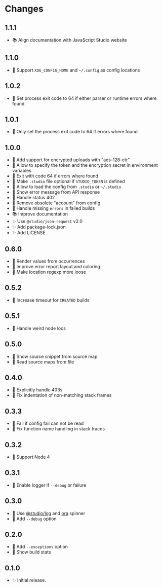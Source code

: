 # Changes

## 1.1.1

- 📚 Align documentation with JavaScript Studio website

## 1.1.0

- 🍏 Support `XDG_CONFIG_HOME` and `~/.config` as config locations

## 1.0.2

- 🐛 Set process exit code to 64 if either parser or runtime errors where found

## 1.0.1

- 🐛 Only set the process exit code to 64 if errors where found

## 1.0.0

- 🍏 Add support for encrypted uploads with "aes-128-ctr"
- 🍏 Allow to specify the token and the encryption secret in environment
  variables
- 🍏 Exit with code 64 if errors where found
- 🍏 Make `.studio` file optional if `STUDIO_TOKEN` is defined
- 🍏 Allow to load the config from `.studio` or `~/.studio`
- 🍏 Show error message from API response
- 🍏 Handle status 402
- 🍏 Remove obsolete "account" from config
- 🐛 Handle missing `errors` in failed builds
- 📚 Improve documentation
- ✨ Use `@studio/json-request` v2.0
- ✨ Add package-lock.json
- ✨ Add LICENSE

## 0.6.0

- 🍏 Render values from occurrences
- 🍏 Improve error report layout and coloring
- 🐛 Make location regexp more loose

## 0.5.2

- 🐛 Increase timeout for `CREATED` builds

## 0.5.1

- 🐛 Handle weird node locs

## 0.5.0

- 🍏 Show source snippet from source map
- 🍏 Read source maps from file

## 0.4.0

- 🍏 Explicitly handle 403s
- 🐛 Fix indentation of non-matching stack frames

## 0.3.3

- 🐛 Fail if config fail can not be read
- 🐛 Fix function name handling in stack traces

## 0.3.2

- 🙈 Support Node 4

## 0.3.1

- 🐛 Enable logger if `--debug` or failure

## 0.3.0

- 🍏 Use [@studio/log][] and [ora][] spinner
- 🍏 Add `--debug` option

[@studio/log]: https://github.com/javascript-studio/studio-log
[ora]: https://github.com/sindresorhus/ora

## 0.2.0

- 🍏 Add `--exceptions` option
- 🍏 Show build stats

## 0.1.0

- ✨ Initial release.
